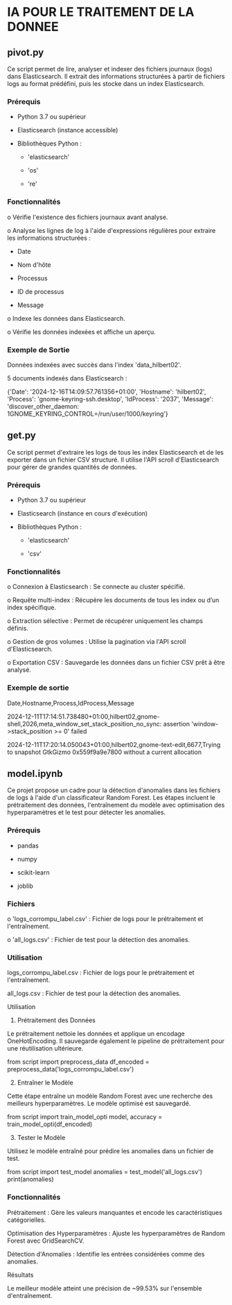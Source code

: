 # IA POUR LE TRAITEMENT DE LA DONNEE

## pivot.py

  Ce script permet de lire, analyser et indexer des fichiers journaux (logs) dans Elasticsearch. Il extrait des informations structurées à partir de fichiers logs au format prédéfini, puis les stocke dans un index Elasticsearch.
  
### Prérequis

- Python 3.7 ou supérieur
  
- Elasticsearch (instance accessible)
  
- Bibliothèques Python :
  
  - 'elasticsearch'
    
  - 'os'
    
  - 're'
    
### Fonctionnalités

o Vérifie l'existence des fichiers journaux avant analyse.

o Analyse les lignes de log à l'aide d'expressions régulières pour extraire les informations structurées :

   - Date

   - Nom d'hôte
   
   - Processus
   
   - ID de processus
   
   - Message

o Indexe les données dans Elasticsearch.

o Vérifie les données indexées et affiche un aperçu.

### Exemple de Sortie

Données indexées avec succès dans l'index 'data_hilbert02'.

5 documents indexés dans Elasticsearch :

{'Date': '2024-12-16T14:09:57.761356+01:00', 'Hostname': 'hilbert02', 'Process': 'gnome-keyring-ssh.desktop', 'IdProcess': '2037', 'Message': 'discover_other_daemon: 1GNOME_KEYRING_CONTROL=/run/user/1000/keyring'}

## get.py

  Ce script permet d'extraire les logs de tous les index Elasticsearch et de les exporter dans un fichier CSV structuré. Il utilise l'API scroll d'Elasticsearch pour gérer de grandes quantités de données.

### Prérequis

- Python 3.7 ou supérieur

- Elasticsearch (instance en cours d'exécution)

- Bibliothèques Python :

  - 'elasticsearch'

  - 'csv'
    
### Fonctionnalités

o Connexion à Elasticsearch : Se connecte au cluster spécifié.

o Requête multi-index : Récupère les documents de tous les index ou d’un index spécifique.

o Extraction sélective : Permet de récupérer uniquement les champs définis.

o Gestion de gros volumes : Utilise la pagination via l'API scroll d'Elasticsearch.

o Exportation CSV : Sauvegarde les données dans un fichier CSV prêt à être analysé.

### Exemple de sortie

Date,Hostname,Process,IdProcess,Message

2024-12-11T17:14:51.738480+01:00,hilbert02,gnome-shell,2026,meta_window_set_stack_position_no_sync: assertion 'window->stack_position >= 0' failed

2024-12-11T17:20:14.050043+01:00,hilbert02,gnome-text-edit,6677,Trying to snapshot GtkGizmo 0x559f9a9e7800 without a current allocation
  
## model.ipynb

Ce projet propose un cadre pour la détection d'anomalies dans les fichiers de logs à l'aide d'un classificateur Random Forest. Les étapes incluent le prétraitement des données, l'entraînement du modèle avec optimisation des hyperparamètres et le test pour détecter les anomalies.

### Prérequis

- pandas
  
- numpy
  
- scikit-learn
  
- joblib

### Fichiers

o 'logs_corrompu_label.csv' : Fichier de logs pour le prétraitement et l'entraînement.

o 'all_logs.csv' : Fichier de test pour la détection des anomalies.

### Utilisation

logs_corrompu_label.csv : Fichier de logs pour le prétraitement et l'entraînement.

all_logs.csv : Fichier de test pour la détection des anomalies.

Utilisation

1. Prétraitement des Données

Le prétraitement nettoie les données et applique un encodage OneHotEncoding. Il sauvegarde également le pipeline de prétraitement pour une réutilisation ultérieure.

from script import preprocess_data
df_encoded = preprocess_data('logs_corrompu_label.csv')

2. Entraîner le Modèle

Cette étape entraîne un modèle Random Forest avec une recherche des meilleurs hyperparamètres. Le modèle optimisé est sauvegardé.

from script import train_model_opti
model, accuracy = train_model_opti(df_encoded)

3. Tester le Modèle

Utilisez le modèle entraîné pour prédire les anomalies dans un fichier de test.

from script import test_model
anomalies = test_model('all_logs.csv')
print(anomalies)

### Fonctionnalités

Prétraitement : Gère les valeurs manquantes et encode les caractéristiques catégorielles.

Optimisation des Hyperparamètres : Ajuste les hyperparamètres de Random Forest avec GridSearchCV.

Détection d'Anomalies : Identifie les entrées considérées comme des anomalies.

Résultats

Le meilleur modèle atteint une précision de ~99.53% sur l'ensemble d'entraînement.
